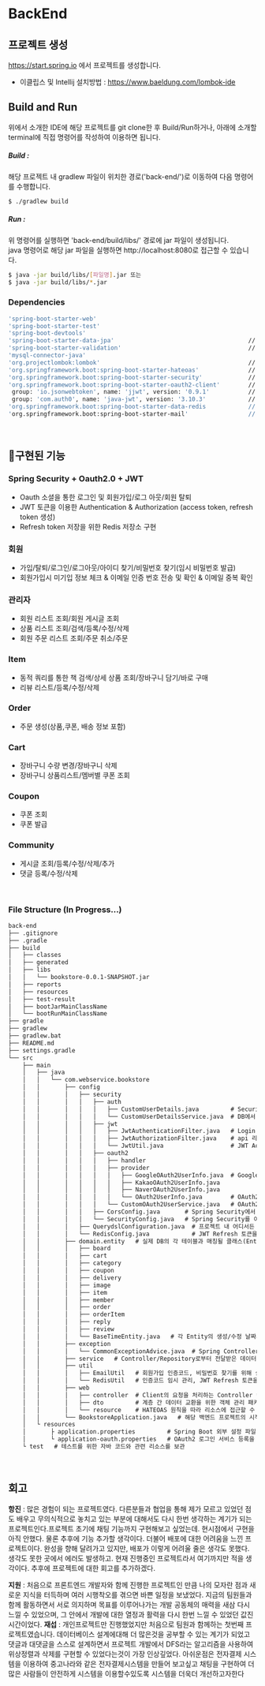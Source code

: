 # BackEnd

## 프로젝트 생성
https://start.spring.io 에서 프로젝트를 생성합니다.
  - 이클립스 및 Intellij 설치방법 : https://www.baeldung.com/lombok-ide

## Build and Run
위에서 소개한 IDE에 해당 프로젝트를 git clone한 후 Build/Run하거나, 아래에 소개할 terminal에 직접 명령어를 작성하여 이용하면 됩니다.

##### Build : 
해당 프로젝트 내 gradlew 파일이 위치한 경로('back-end/')로 이동하여 다음 명령어를 수행합니다.
```bash
$ ./gradlew build
```

##### Run :
위 명령어를 실행하면 'back-end/build/libs/' 경로에 jar 파일이 생성됩니다.<br/>
java 명령어로 해당 jar 파일을 실행하면 http://localhost:8080로 접근할 수 있습니다.
```bash
$ java -jar build/libs/[파일명].jar 또는
$ java -jar build/libs/*.jar
```


### Dependencies

```bash
'spring-boot-starter-web'                                       
'spring-boot-starter-test'          
'spring-boot-devtools'              
'spring-boot-starter-data-jpa'                                      // spring data jpa 사용을 위한 라이브러리
'spring-boot-starter-validation'                                    // validation 체크를 위한 라이브러리
'mysql-connector-java'              
'org.projectlombok:lombok'                                          // 롬복
'org.springframework.boot:spring-boot-starter-hateoas'              // HATEOAS 추가 : Restful API 개발을 위한 라이브러리
'org.springframework.boot:spring-boot-starter-security'             // 스프링 시큐리티
'org.springframework.boot:spring-boot-starter-oauth2-client'        // OAuth2.0 사용 라이브러리
 group: 'io.jsonwebtoken', name: 'jjwt', version: '0.9.1'           // jwt 러이브러리 
 group: 'com.auth0', name: 'java-jwt', version: '3.10.3'            // jwt 러이브러리   
'org.springframework.boot:spring-boot-starter-data-redis            // Redis 추가 : Refresh 토큰 관리를 DB 대신 캐시 메모리에서 관리하기 위함
'org.springframework.boot:spring-boot-starter-mail'                 // 이메일 인증 : 위한 이메일 관련 객체 사용
```


<br/>

## 🔧구현된 기능

### Spring Security + Oauth2.0 + JWT
- Oauth 소셜을 통한 로그인 및 회원가입/로그 아웃/회원 탈퇴
- JWT 토큰을 이용한 Authentication & Authorization (access token, refresh token 생성)
- Refresh token 저장을 위한 Redis 저장소 구현 

### 회원
- 가입/탈퇴/로그인/로그아웃/아이디 찾기/비밀번호 찾기(임시 비밀번호 발급)
- 회원가입시 미기입 정보 체크 & 이메일 인증 번호 전송 및 확인 & 이메일 중복 확인

### 관리자
- 회원 리스트 조회/회원 게시글 조회
- 상품 리스트 조회/검색/등록/수정/삭제
- 회원 주문 리스트 조회/주문 취소/주문

### Item 
- 동적 쿼리를 통한 책 검색/상세 상품 조회/장바구니 담기/바로 구매
- 리뷰 리스트/등록/수정/삭제

### Order
- 주문 생성(상품,쿠폰, 배송 정보 포함)

### Cart
- 장바구니 수량 변경/장바구니 삭제
- 장바구니 상품리스트/멤버별 쿠폰 조회

### Coupon
- 쿠폰 조회
- 쿠폰 발급

### Community
- 게시글 조회/등록/수정/삭제/추가
- 댓글 등록/수정/삭제

<br/>


### File Structure (In Progress...)

```markdown
back-end
├── .gitignore       
├── .gradle
├── build
│   ├── classes
│   ├── generated
│   ├── libs
│   │   └── bookstore-0.0.1-SNAPSHOT.jar
│   ├── reports
│   ├── resources
│   ├── test-result
│   ├── bootJarMainClassName
│   └── bootRunMainClassName
├── gradle
├── gradlew
├── gradlew.bat
├── README.md
├── settings.gradle
└── src
    ├── main
    │	├── java
    │	│   └── com.webservice.bookstore	
    │   │       ├── config
    │   │       │   ├── security
    │   │       │   │   ├── auth
    │   │       │   │   │   ├── CustomUserDetails.java         # Security에서 (일반/OAuth2) 회원 정보를 관리하는 UserDetails 인터페이스 구현체
    │   │       │   │   │   └── CustomUserDetailsService.java  # DB에서 회원 정보를 가져오는 역할하는 UserDetailsService 인터페이스 구현체
    │   │       │   │   ├── jwt 
    │   │       │   │   │   ├── JwtAuthenticationFilter.java   # Login 요청 시 인증 절차를 처리하는 Filter
    │   │       │   │   │   ├── JwtAuthorizationFilter.java    # api 리소스 요청에 대한 JWT의 권한 및 토큰 유효여부 검증하는 Filter
    │   │       │   │   │   └── JwtUtil.java                   # JWT Access/Refresh 토큰 생성 및 검증 처리 담당 클래스
    │   │       │   │   ├── oauth2
    │   │       │   │   │   ├── handler
    │   │       │   │   │   ├── provider
    │   │       │   │   │   │   ├── GoogleOAuth2UserInfo.java  # Google/Kakao/Naver부터 회원 정보를 추출하는 OAuth2UserInfo 인터페이스 구현체
    │   │       │   │   │   │   ├── KakaoOAuth2UserInfo.java
    │   │       │   │   │   │   ├── NaverOAuth2UserInfo.java
    │   │       │   │   │   │   └── OAuth2UserInfo.java        # OAuth2 Provider로부터 받은 정보를 매칭할 인터페이스
    │   │       │   │   │   └── CustomOAuth2UserService.java   # OAuth2 회원 정보 기반으로 회원가입 및 정보 업데이트, JWT 토큰 제공 담당 Service
    │   │       │   │   ├── CorsConfig.java       # Spring Security에서 제공하는 CORS 정책 제어 기본 설정
    │   │       │   │   └── SecurityConfig.java   # Spring Security를 이용해 인증 및 인가 처리 여부 등을 기본 설정
    │   │       │   ├── QuerydslConfiguration.java  # 프로젝트 내 어디서든 QueryDSL을 사용할 수 있도록 기본 설정
    │   │       │   └── RedisConfig.java            # JWT Refresh 토큰을 관리하는 Redis 기본 세팅
    │   │       ├── domain.entity   # 실제 DB의 각 테이블과 매칭될 클래스(Entity) 및 DB에 직접 접근하는 Repository 컴포넌트 관리 패키지
    │   │       │   ├── board                                 
    │   │       │   ├── cart
    │   │       │   ├── category
    │   │       │   ├── coupon
    │   │       │   ├── delivery
    │   │       │   ├── image
    │   │       │   ├── item
    │   │       │   ├── member
    │   │       │   ├── order
    │   │       │   ├── orderItem
    │   │       │   ├── reply
    │   │       │   ├── review
    │   │       │   └── BaseTimeEntity.java   # 각 Entity의 생성/수정 날짜시간을 자동으로 관리해주는 추상화 클래스
    │   │       ├── exception
    │   │       │   └── CommonExceptionAdvice.java  # Spring Controller에서 발생하는 예외 처리 담당 클래스
    │   │       ├── service   # Controller/Repository로부터 전달받은 데이터를 가공하는 Service 컴포넌트를 관리하는 패키지
    │   │       ├── util
    │   │       │   ├── EmailUtil   # 회원가입 인증코드, 비밀번호 찾기를 위해 실제로 이메일 전송을 담당하는 클래스 
    │   │       │   └── RedisUtil   # 인증코드 임시 관리, JWT Refresh 토큰을 관리하는 Redis 저장소 관리를 담당하는 클래스                                                                     
    │   │       ├── web
    │   │       │   ├── controller  # Client의 요청을 처리하는 Controller 컴포넌트 관리 패키지
    │   │       │   ├── dto         # 계층 간 데이터 교환을 위한 객체 관리 패키지
    │   │       │   └── resource    # HATEOAS 원칙을 따라 리소스에 접근할 수 있는 링크 레퍼런스인 Links를 제공하는 클래스 관리 패키지
    │   │       └── BookstoreApplication.java   # 해당 백엔드 프로젝트의 시작 클래스
    │   └ resources
    │	    ├ application.properties         # Spring Boot 외부 설정 파일 
    │	    └ application-oauth.properties   # OAuth2 로그인 서비스 등록을 위한 설정 파일       
    └ test   # 테스트를 위한 자바 코드와 관련 리소스를 보관
```


<br/>


## 회고

**항진** : 많은 경험이 되는 프로젝트였다. 다른분들과 협업을 통해 제가 모르고 있었던 점도 배우고 무의식적으로 놓치고 있는 부분에 대해서도 다시 한번 생각하는 계기가 되는 프로젝트인다.프로젝트 초기에 채팅 기능까지 구현해보고 싶었는데. 현시점에서 구현을 아직 안했다. 물론 추후에 기능 추가할 생각이다. 더불어 배포에 대한 어려움을 느낀 프로젝트이다. 완성을 향해 달려가고 있지만, 배포가 이렇게 어려울 줄은 생각도 못했다. 생각도 못한 곳에서 에러도 발생하고. 현재 진행중인 프로젝트라서 여기까지만 적을 생각이다. 추후에 프로젝트에 대한 회고를 추가하겠다.

**지원** : 처음으로 프론트엔드 개발자와 함께 진행한 프로젝트인 만큼 나의 모자란 점과 새로운 지식을 터득하며 여러 시행착오를 겪으면 바쁜 일정을 보냈었다. 지금의 팀원들과 함께 활동하면서 서로 의지하며 목표를 이루어나가는 개발 공동체의 매력을 새삼 다시 느낄 수 있었으며, 그 안에서 개발에 대한 열정과 활력을 다시 한번 느낄 수 있었던 값진 시간이었다.
**재섭** : 개인프로젝트만 진행했었지만 처음으로 팀원과 함께하는 첫번째 프로젝트였습니다. 데이터베이스 설계에대해 더 많은것을 공부할 수 있는 계기가 되었고 댓글과 대댓글을 스스로 설계하면서 프로젝트 개발에서 DFS라는 알고리즘을 사용하여 위상정렬과 삭제를 구현할 수 있었다는것이 가장 인상깊었다. 아쉬운점은 전자결제 시스템을 이용하여 중고나라와 같은 전자결제시스템을 만들어 보고싶고 채팅을 구현하여 더많은 사람들이 안전하게 시스템을 이용할수있도록 시스템을 더욱더 개선하고자한다